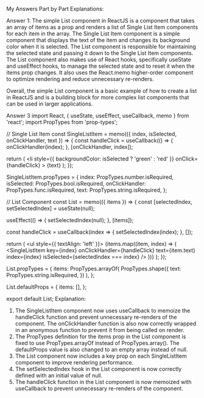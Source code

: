 My Answers
Part by Part Explanations:

Answer 1:
The simple List component in ReactJS is a component that takes an array of items as a prop and renders a list of Single List Item components for each item in the array. The Single List Item component is a simple component that displays the text of the item and changes its background color when it is selected. The List component is responsible for maintaining the selected state and passing it down to the Single List Item components. The List component also makes use of React hooks, specifically useState and useEffect hooks, to manage the selected state and to reset it when the items prop changes. It also uses the React.memo higher-order component to optimize rendering and reduce unnecessary re-renders.

Overall, the simple List component is a basic example of how to create a list in ReactJS and is a building block for more complex list components that can be used in larger applications.

Answer 3
import React, { useState, useEffect, useCallback, memo } from 'react';
import PropTypes from 'prop-types';

// Single List Item
const SingleListItem = memo(({ index, isSelected, onClickHandler, text }) => {
  const handleClick = useCallback(() => {
    onClickHandler(index);
  }, [onClickHandler, index]);

  return (
    <li
      style={{ backgroundColor: isSelected ? 'green' : 'red' }}
      onClick={handleClick}
    >
      {text}
    </li>
  );
});

SingleListItem.propTypes = {
  index: PropTypes.number.isRequired,
  isSelected: PropTypes.bool.isRequired,
  onClickHandler: PropTypes.func.isRequired,
  text: PropTypes.string.isRequired,
};

// List Component
const List = memo(({ items }) => {
  const [selectedIndex, setSelectedIndex] = useState(null);

  useEffect(() => {
    setSelectedIndex(null);
  }, [items]);

  const handleClick = useCallback(index => {
    setSelectedIndex(index);
  }, []);

  return (
    <ul style={{ textAlign: 'left' }}>
      {items.map((item, index) => (
        <SingleListItem
          key={index}
          onClickHandler={handleClick}
          text={item.text}
          index={index}
          isSelected={selectedIndex === index}
        />
      ))}
    </ul>
  );
});

List.propTypes = {
  items: PropTypes.arrayOf(
    PropTypes.shape({
      text: PropTypes.string.isRequired,
    })
  ),
};

List.defaultProps = {
  items: [],
};

export default List;
Explanation:

1. The SingleListItem component now uses useCallback to memoize the handleClick function and prevent unnecessary re-renders of the component. The onClickHandler function is also now correctly wrapped in an anonymous function to prevent it from being called on render.
2. The PropTypes definition for the items prop in the List component is fixed to use PropTypes.arrayOf instead of PropTypes.array(). The defaultProps value is also changed to an empty array instead of null.
3. The List component now includes a key prop on each SingleListItem component to improve rendering performance.
4. The setSelectedIndex hook in the List component is now correctly defined with an initial value of null.
5. The handleClick function in the List component is now memoized with useCallback to prevent unnecessary re-renders of the component.